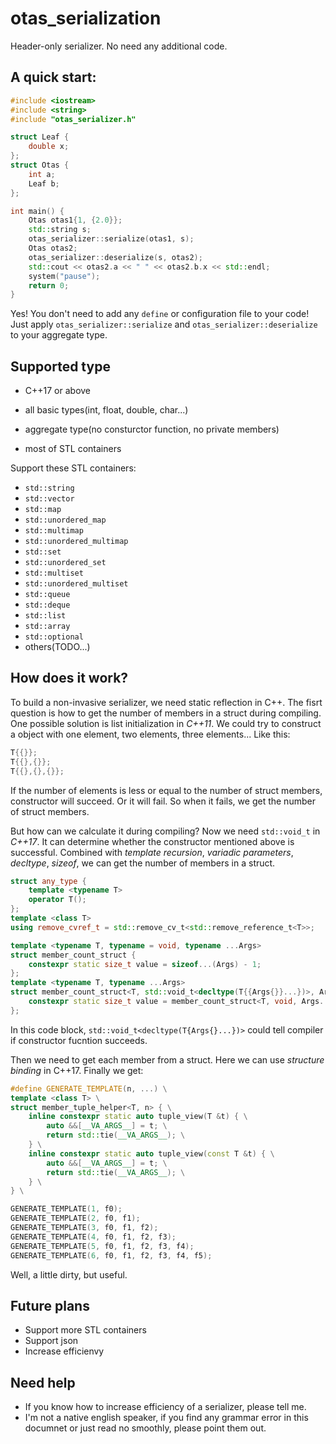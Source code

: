 # otas_serialization

Header-only serializer. No need any additional code. 

## A quick start:
```cpp
#include <iostream>
#include <string>
#include "otas_serializer.h"

struct Leaf {
    double x;
};
struct Otas {
    int a;
    Leaf b;
};

int main() {
    Otas otas1{1, {2.0}};
    std::string s;
    otas_serializer::serialize(otas1, s);
    Otas otas2;
    otas_serializer::deserialize(s, otas2);
    std::cout << otas2.a << " " << otas2.b.x << std::endl;
    system("pause");
    return 0;
}
```

Yes! You don't need to add any `define` or configuration file to your code! Just apply `otas_serializer::serialize` and `otas_serializer::deserialize` to your aggregate type.

## Supported type
- C++17 or above

- all basic types(int, float, double, char...)
- aggregate type(no consturctor function, no private members)
- most of STL containers

Support these STL containers:
- `std::string`
- `std::vector`
- `std::map`
- `std::unordered_map`
- `std::multimap`
- `std::unordered_multimap`
- `std::set`
- `std::unordered_set`
- `std::multiset`
- `std::unordered_multiset`
- `std::queue`
- `std::deque`
- `std::list`
- `std::array`
- `std::optional`
- others(TODO...)

## How does it work?
To build a non-invasive serializer, we need static reflection in C++. The fisrt question is how to get the number of members in a struct during compiling. One possible solution is list initialization in *C++11*. We could try to construct a object with one element, two elements, three elements... Like this:
```cpp
T{{}};
T{{},{}};
T{{},{},{}};
```
If the number of elements is less or equal to the number of struct members, constructor will succeed. Or it will fail. So when it fails, we get the number of struct members.

But how can we calculate it during compiling? Now we need `std::void_t` in *C++17*. It can determine whether the constructor mentioned above is successful. Combined with *template recursion*, *variadic parameters*, *decltype*, *sizeof*, we can get the number of members in a struct.

```cpp
struct any_type {
    template <typename T>
    operator T();
};
template <class T>
using remove_cvref_t = std::remove_cv_t<std::remove_reference_t<T>>;

template <typename T, typename = void, typename ...Args>
struct member_count_struct {
    constexpr static size_t value = sizeof...(Args) - 1;
};
template <typename T, typename ...Args>
struct member_count_struct<T, std::void_t<decltype(T{{Args{}}...})>, Args...> {
    constexpr static size_t value = member_count_struct<T, void, Args..., any_type>::value;
};
```
In this code block, `std::void_t<decltype(T{Args{}...})>` could tell compiler if constructor fucntion succeeds. 

Then we need to get each member from a struct. Here we can use *structure binding* in C++17. Finally we get:
```cpp
#define GENERATE_TEMPLATE(n, ...) \
template <class T> \
struct member_tuple_helper<T, n> { \
    inline constexpr static auto tuple_view(T &t) { \
        auto &&[__VA_ARGS__] = t; \
        return std::tie(__VA_ARGS__); \
    } \
    inline constexpr static auto tuple_view(const T &t) { \
        auto &&[__VA_ARGS__] = t; \
        return std::tie(__VA_ARGS__); \
    } \
} \

GENERATE_TEMPLATE(1, f0);
GENERATE_TEMPLATE(2, f0, f1);
GENERATE_TEMPLATE(3, f0, f1, f2);
GENERATE_TEMPLATE(4, f0, f1, f2, f3);
GENERATE_TEMPLATE(5, f0, f1, f2, f3, f4);
GENERATE_TEMPLATE(6, f0, f1, f2, f3, f4, f5);
```
Well, a little dirty, but useful.

## Future plans
- Support more STL containers
- Support json
- Increase efficienvy

## Need help
- If you know how to increase efficiency of a serializer, please tell me.
- I'm not a native english speaker, if you find any grammar error in this documnet or just read no smoothly, please point them out.
